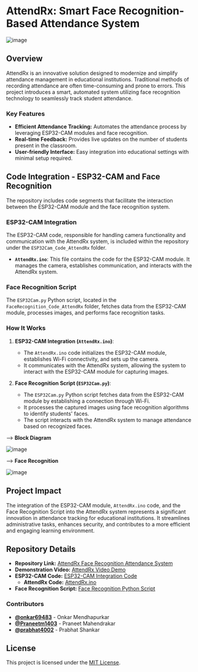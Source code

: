 # AttendRx: Smart Face Recognition-Based Attendance System

![image](https://github.com/onkar69483/AttendRx-Face-Recognition-Attendance-System/assets/61963755/3961f0af-ca7c-485f-9b09-423d8ae78c94)

## Overview

AttendRx is an innovative solution designed to modernize and simplify attendance management in educational institutions. Traditional methods of recording attendance are often time-consuming and prone to errors. This project introduces a smart, automated system utilizing face recognition technology to seamlessly track student attendance.

### Key Features

- **Efficient Attendance Tracking:** Automates the attendance process by leveraging ESP32-CAM modules and face recognition.
- **Real-time Feedback:** Provides live updates on the number of students present in the classroom.
- **User-friendly Interface:** Easy integration into educational settings with minimal setup required.

## Code Integration - ESP32-CAM and Face Recognition

The repository includes code segments that facilitate the interaction between the ESP32-CAM module and the face recognition system.

### ESP32-CAM Integration

The ESP32-CAM code, responsible for handling camera functionality and communication with the AttendRx system, is included within the repository under the `ESP32Cam_Code_AttendRx` folder.

- **`AttendRx.ino`**: This file contains the code for the ESP32-CAM module. It manages the camera, establishes communication, and interacts with the AttendRx system.

### Face Recognition Script

The `ESP32Cam.py` Python script, located in the `FaceRecognition_Code_AttendRx` folder, fetches data from the ESP32-CAM module, processes images, and performs face recognition tasks.

### How It Works

1. **ESP32-CAM Integration (`AttendRx.ino`)**:
   - The `AttendRx.ino` code initializes the ESP32-CAM module, establishes Wi-Fi connectivity, and sets up the camera.
   - It communicates with the AttendRx system, allowing the system to interact with the ESP32-CAM module for capturing images.

2. **Face Recognition Script (`ESP32Cam.py`)**:
   - The `ESP32Cam.py` Python script fetches data from the ESP32-CAM module by establishing a connection through Wi-Fi.
   - It processes the captured images using face recognition algorithms to identify students' faces.
   - The script interacts with the AttendRx system to manage attendance based on recognized faces.

--> **Block Diagram**

   ![image](https://github.com/onkar69483/AttendRx-Face-Recognition-Attendance-System/assets/61963755/b668ed57-8b8b-4dff-a37b-1783d611961e)

--> **Face Recognition**

   ![image](https://github.com/onkar69483/AttendRx-Face-Recognition-Attendance-System/assets/61963755/df4a9869-4b47-4df6-9aeb-eb94e0f60401)

## Project Impact

The integration of the ESP32-CAM module, `AttendRx.ino` code, and the Face Recognition Script into the AttendRx system represents a significant innovation in attendance tracking for educational institutions. It streamlines administrative tasks, enhances security, and contributes to a more efficient and engaging learning environment.

## Repository Details

- **Repository Link:** [AttendRx Face Recognition Attendance System](https://github.com/onkar69483/AttendRx-Face-Recognition-Attendance-System)
- **Demonstration Video:** [AttendRx Video Demo](https://youtu.be/sz25xxF_AVE?si=RQfvERSrklVlNIQV)
- **ESP32-CAM Code:** [ESP32-CAM Integration Code](https://github.com/onkar69483/AttendRx-Face-Recognition-Attendance-System/tree/main/ESP32Cam_Code_AttendRx)
  - **AttendRx Code:** [AttendRx.ino](https://github.com/onkar69483/AttendRx-Face-Recognition-Attendance-System/blob/main/ESP32Cam_Code_AttendRx/AttendRx.ino)
- **Face Recognition Script:** [Face Recognition Python Script](https://github.com/onkar69483/AttendRx-Face-Recognition-Attendance-System/blob/main/FaceRecognition_Code_AttendRx/ESP32Cam.py)

### Contributors

- **[@onkar69483](https://github.com/onkar69483)** - Onkar Mendhapurkar
- **[@Praneetm1403](https://github.com/Praneetm1403)** - Praneet Mahendrakar
- **[@prabhat4002](https://github.com/prabhat4002)** - Prabhat Shankar

## License

This project is licensed under the [MIT License](https://opensource.org/licenses/MIT).

